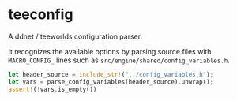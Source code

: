 # teeconfig

A ddnet / teeworlds configuration parser.

It recognizes the available options by parsing source files with `MACRO_CONFIG_` lines such as `src/engine/shared/config_variables.h`.


```rs
let header_source = include_str!("../config_variables.h");
let vars = parse_config_variables(header_source).unwrap();
assert!(!vars.is_empty())
```
